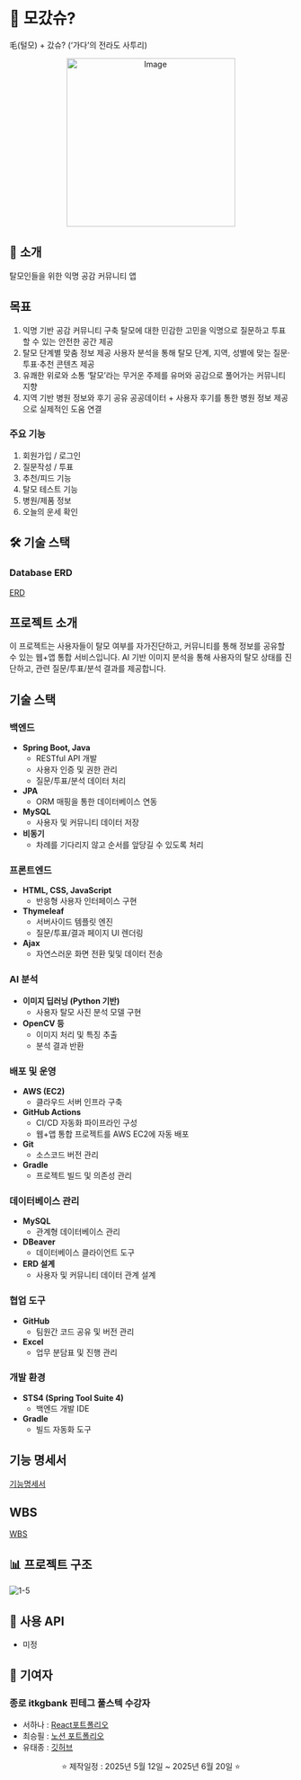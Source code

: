 # 📌 모갔슈?
毛(털모) + 갔슈? (‘가다’의 전라도 사투리)
<p align="center">
  <img src="https://github.com/user-attachments/assets/576557df-b942-4b45-bcb6-2be401ef5ab3" width="300" alt="Image">
</p>

## 📖 소개
탈모인들을 위한 익명 공감 커뮤니티 앱

## 목표
1. 익명 기반 공감 커뮤니티 구축
탈모에 대한 민감한 고민을 익명으로 질문하고 투표할 수 있는 안전한 공간 제공
2. 탈모 단계별 맞춤 정보 제공
사용자 분석을 통해 탈모 단계, 지역, 성별에 맞는 질문·투표·추천 콘텐츠 제공
3. 유쾌한 위로와 소통
‘탈모’라는 무거운 주제를 유머와 공감으로 풀어가는 커뮤니티 지향
4. 지역 기반 병원 정보와 후기 공유
공공데이터 + 사용자 후기를 통한 병원 정보 제공으로 실제적인 도움 연결


### 주요 기능
1. 회원가입 / 로그인
2. 질문작성 / 투표
3. 추천/피드 기능
4. 탈모 테스트 기능
5. 병원/제품 정보
6. 오늘의 운세 확인


## 🛠️ 기술 스택
### Database ERD 
[ERD](https://www.erdcloud.com/d/QPfut7HAB26ifiSkb)


## 프로젝트 소개
이 프로젝트는 사용자들이 탈모 여부를 자가진단하고, 커뮤니티를 통해 정보를 공유할 수 있는 웹+앱 통합 서비스입니다. AI 기반 이미지 분석을 통해 사용자의 탈모 상태를 진단하고, 관련 질문/투표/분석 결과를 제공합니다.



## 기술 스택

### 백엔드
- **Spring Boot, Java**
  - RESTful API 개발
  - 사용자 인증 및 권한 관리
  - 질문/투표/분석 데이터 처리
- **JPA**
  - ORM 매핑을 통한 데이터베이스 연동
- **MySQL**
  - 사용자 및 커뮤니티 데이터 저장
- **비동기**
  - 차례를 기다리지 않고 순서를 앞당길 수 있도록 처리


### 프론트엔드
- **HTML, CSS, JavaScript**
  - 반응형 사용자 인터페이스 구현
- **Thymeleaf**
  - 서버사이드 템플릿 엔진
  - 질문/투표/결과 페이지 UI 렌더링
- **Ajax**
  - 자연스러운 화면 전환 및및 데이터 전송

### AI 분석
- **이미지 딥러닝 (Python 기반)**
  - 사용자 탈모 사진 분석 모델 구현
- **OpenCV 등**
  - 이미지 처리 및 특징 추출
  - 분석 결과 반환

### 배포 및 운영
- **AWS (EC2)**
  - 클라우드 서버 인프라 구축
- **GitHub Actions**
  - CI/CD 자동화 파이프라인 구성
  - 웹+앱 통합 프로젝트를 AWS EC2에 자동 배포
- **Git**
  - 소스코드 버전 관리
- **Gradle**
  - 프로젝트 빌드 및 의존성 관리

### 데이터베이스 관리
- **MySQL**
  - 관계형 데이터베이스 관리
- **DBeaver**
  - 데이터베이스 클라이언트 도구
- **ERD 설계**
  - 사용자 및 커뮤니티 데이터 관계 설계

### 협업 도구
- **GitHub**
  - 팀원간 코드 공유 및 버전 관리
- **Excel**
  - 업무 분담표 및 진행 관리

### 개발 환경
- **STS4 (Spring Tool Suite 4)**
  - 백엔드 개발 IDE
- **Gradle**
  - 빌드 자동화 도구

## 기능 명세서
[기능명세서](https://docs.google.com/spreadsheets/d/e/2PACX-1vRVYOygTrTNBNytmTfv5SujokSA3QIlPyaG0SHuP1a-DXaPAcCxu42BoF4t2a5zR7w22IXzEbtwRz_U/pubhtml)

## WBS
[WBS](https://docs.google.com/spreadsheets/d/e/2PACX-1vQzEtGmdmMyMBthOnJAbT_waEKrh7CrcYlkn0MWF-p-uj1c8A41-e3g4SbYvJcqbloM8_0v5Tlf8lna/pubhtml)

## 📊 프로젝트 구조
![1-5](https://github.com/user-attachments/assets/70fbb418-a250-4511-95f7-028332dc82f0)


## 🔖 사용 API
- 미정



## 🤝 기여자
### 종로 itkgbank 핀테그 풀스텍 수강자 
- 서하나 : [React포트폴리오](https://hana-dev-portfolio.netlify.app/)
- 최승필 : [노션 포트폴리오](https://www.notion.so/1e3c0872a5f880ac8e10e228219cd836?pvs=4)
- 유태종 : [깃허브](https://github.com/taejong12)


<div align="center">
  <p>⭐️ 제작일정 : 2025년 5월 12일 ~ 2025년 6월 20일 ⭐️</p>
</div>
